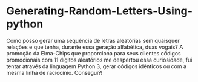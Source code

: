 # Generating-Random-Letters-Using-python
Como posso gerar uma sequência de letras aleatórias sem quaisquer relações e que tenha, durante essa geração alfabética, duas vogais? A promoção da Elma-Chips que proporciona para seus clientes códigos promocionais com 11 dígitos aleatórios me despertou essa curiosidade, fui tentar através da linguagem Python 3, gerar códigos idênticos ou com a mesma linha de raciocínio. Consegui?!
